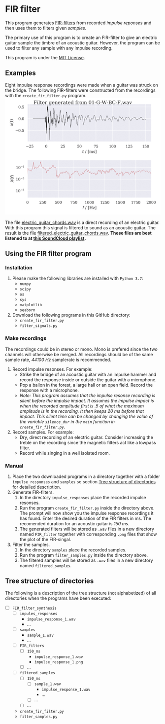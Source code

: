 # FIR filter

This program generates [FIR-filters](https://en.wikipedia.org/wiki/Finite_impulse_response) from recorded *impulse reponses* and then uses them to filters given *samples*.

The primary use of this program is to create an FIR-filter to give an electric guitar sample the timbre of an acoustic guitar. However, the program can be used to filter any sample with any impulse recording.

This program is under the [MIT License](https://en.wikipedia.org/wiki/MIT_License).

## Examples

Eight impulse response recordings were made when a guitar was struck on the bridge. The following FIR-filters were constructed from the recordings with the `create_fir_filter.py` program.
![impulse responses](impulse_responses.gif)

The file [electric_guitar_chords.wav](https://github.com/axelstr/FIR_filter/blob/master/electric_guitar_chords.wav) is a direct recording of an electric guitar. With this program this signal is filtered to sound as an acoustic guitar. The result is the file [filtered_electric_guitar_chords.wav](https://github.com/axelstr/FIR_filter/blob/master/filtered_electric_guitar_chords.wav). **These files are best listened to at [this SoundCloud playlist](https://soundcloud.com/xeltrmberg/sets/fir_filter-examples).**

## Using the FIR filter program

### Installation

1. Please make the following libraries are installed with `Python 3.7`:
   - `numpy`
   - `scipy`
   - `os`
   - `sys`
   - `matplotlib`
   - `seaborn`
2. Download the following programs in this GitHub directory:
   - `create_fir_filter.py`
   - `filter_signals.py`

### Make recordings

The recordings could be in stereo or mono. Mono is prefered since the two channels will otherwise be merged. All recordings should be of the same sample rate, *44100 Hz* samplerate is recommended.

1. Record impulse resonses. For example:
   - Strike the bridge of an acoustic guitar with an impulse hammer and record the response inside or outside the guitar with a microphone.
   - Pop a ballon in the forest, a large hall or an open field. Record the response with a microphone.
   - *Note: This program assumes that the impulse resonse recording is silent before the impulse impact. It assumes the impulse impact is when the recorded amplitude first is .5 of what the maximum amplitude is in the recording. It then keeps 20  ms before that impact. This silent time can be changed by changing the value of the variable `silence_dur` in the `main` function in `create_fir_filter.py`.*
2. Record samples. For example:
   - Dry, direct recording of an electric guitar. Consider increasing the treble on the recording since the magnetic filters act like a lowpass filter.
   - Record while singing in a well isolated room.

### Manual

1. Place the two downloaded programs in a directory together with a folder `impulse_responses` and `samples` se section <u>Tree structure of directories</u> for detailed description.
2. Generate FIR-filters.
   1. In the directory `impulse_responses` place the recorded impulse resonses.
   2. Run the program `create_fir_filter.py` inside the directory above. The prompt will now show you the impulse response recordings it has found. Enter the desired duration of the FIR filters in ms. The recomended duration for an acoustic guitar is *150  ms​*.
   3. The generated filters will be stored as `.wav` files in a new directory named `FIR_filter` together with corresponding `.png` files that show the plot of the FIR-singal. 
3. Filter the samples.
   1. In the directory `samples` place the recorded samples.
   2. Run the program `filter_samples.py` inside the directory above. 
   3. The filtered samples will be stored as `.wav` files in a new directory named `filtered_samples`.

## Tree structure of directories

The following is a description of the tree structure (not alphabetized) of all directories when the programs have been executed:

- [ ] `FIR_filter_synthesis`
  - [ ] `impules_responses`
    - `impulse_response_1.wav`
    - *...*
  - [ ] `samples`
    - `sample_1.wav`
    - *...*
  - [ ] `FIR_filters`
    - [ ] `150_ms`
      - `impulse_response_1.wav`
      - `impulse_response_1.png` 
    - [ ] *...*
  - [ ] `filtered_samples`
    - [ ] `150_ms`
      - [ ] `sample_1.wav`
        - `impulse_response_1.wav`
        - *...*
      - [ ] *...*
    - [ ] *...*
  - `create_fir_filter.py`
  - `filter_samples.py`
